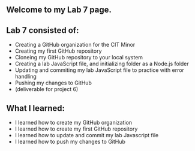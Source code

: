 ## Welcome to my Lab 7 page.

## Lab 7 consisted of:
- Creating a GitHub organization for the CIT Minor
- Creating my first GitHub repository
- Cloneing my GitHub repository to your local system
- Creating a lab JavaScript file, and initializing folder as a Node.js folder
- Updating and commiting my lab JavaScript file to practice with error handling
- Pushing my changes to GitHub
- (deliverable for project 6)

## What I learned:
- I learned how to create my GitHub organization
- I learned how to create my first GitHub repository
- I learned how to update and commit my lab Javascript file
- I learned how to push my changes to GitHub
